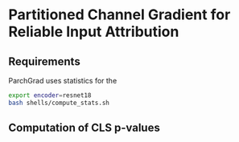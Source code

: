 # Partitioned Channel Gradient for Reliable Input Attribution 


## Requirements 

ParchGrad uses statistics for the 

```bash 
export encoder=resnet18
bash shells/compute_stats.sh
```

## Computation of CLS p-values 

